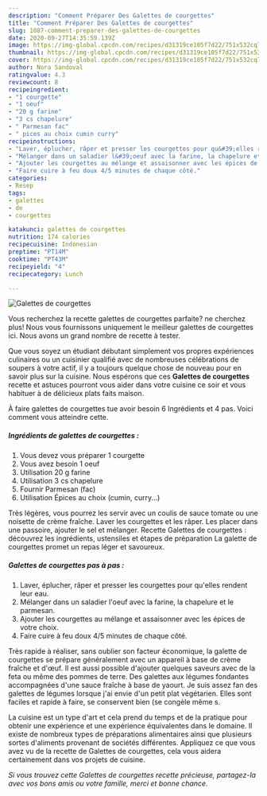 ```yaml
---
description: "Comment Préparer Des Galettes de courgettes"
title: "Comment Préparer Des Galettes de courgettes"
slug: 1087-comment-preparer-des-galettes-de-courgettes
date: 2020-09-27T14:35:59.139Z
image: https://img-global.cpcdn.com/recipes/d31319ce105f7d22/751x532cq70/galettes-de-courgettes-photo-principale-de-la-recette.jpg
thumbnail: https://img-global.cpcdn.com/recipes/d31319ce105f7d22/751x532cq70/galettes-de-courgettes-photo-principale-de-la-recette.jpg
cover: https://img-global.cpcdn.com/recipes/d31319ce105f7d22/751x532cq70/galettes-de-courgettes-photo-principale-de-la-recette.jpg
author: Nora Sandoval
ratingvalue: 4.3
reviewcount: 8
recipeingredient:
- "1 courgette"
- "1 oeuf"
- "20 g farine"
- "3 cs chapelure"
- " Parmesan fac"
- " pices au choix cumin curry"
recipeinstructions:
- "Laver, éplucher, râper et presser les courgettes pour qu&#39;elles rendent leur eau."
- "Mélanger dans un saladier l&#39;oeuf avec la farine, la chapelure et le parmesan."
- "Ajouter les courgettes au mélange et assaisonner avec les épices de votre choix."
- "Faire cuire à feu doux 4/5 minutes de chaque côté."
categories:
- Resep
tags:
- galettes
- de
- courgettes

katakunci: galettes de courgettes 
nutrition: 174 calories
recipecuisine: Indonesian
preptime: "PT14M"
cooktime: "PT43M"
recipeyield: "4"
recipecategory: Lunch

---
```



![Galettes de courgettes](https://img-global.cpcdn.com/recipes/d31319ce105f7d22/751x532cq70/galettes-de-courgettes-photo-principale-de-la-recette.jpg)

Vous recherchez la recette galettes de courgettes parfaite? ne cherchez plus! Nous vous fournissons uniquement le meilleur galettes de courgettes ici. Nous avons un grand nombre de recette à tester.

Que vous soyez un étudiant débutant simplement vos propres expériences culinaires ou un cuisinier qualifié avec de nombreuses célébrations de soupers à votre actif, il y a toujours quelque chose de nouveau pour en savoir plus sur la cuisine. Nous espérons que ces <strong> Galettes de courgettes </strong> recette et astuces pourront vous aider dans votre cuisine ce soir et vous habituer à de délicieux plats faits maison.

<!--inarticleads1-->

À faire galettes de courgettes tue avoir besoin 6 Ingrédients et 4 pas. Voici comment vous atteindre cette.

##### Ingrédients de galettes de courgettes :

1. Vous devez vous préparer 1 courgette
1. Vous avez besoin 1 oeuf
1. Utilisation 20 g farine
1. Utilisation 3 cs chapelure
1. Fournir  Parmesan (fac)
1. Utilisation  Épices au choix (cumin, curry...)


Très légères, vous pourrez les servir avec un coulis de sauce tomate ou une noisette de crème fraîche. Laver les courgettes et les râper. Les placer dans une passoire, ajouter le sel et mélanger. Recette Galettes de courgettes : découvrez les ingrédients, ustensiles et étapes de préparation La galette de courgettes promet un repas léger et savoureux. 

<!--inarticleads2-->

##### Galettes de courgettes pas à pas :

1. Laver, éplucher, râper et presser les courgettes pour qu&#39;elles rendent leur eau.
1. Mélanger dans un saladier l&#39;oeuf avec la farine, la chapelure et le parmesan.
1. Ajouter les courgettes au mélange et assaisonner avec les épices de votre choix.
1. Faire cuire à feu doux 4/5 minutes de chaque côté.


Très rapide à réaliser, sans oublier son facteur économique, la galette de courgettes se prépare généralement avec un appareil à base de crème fraîche et d&#39;œuf. Il est aussi possible d&#39;ajouter quelques saveurs avec de la feta ou même des pommes de terre. Des galettes aux légumes fondantes accompagnées d&#39;une sauce fraîche à base de yaourt. Je suis assez fan des galettes de légumes lorsque j&#39;ai envie d&#39;un petit plat végétarien. Elles sont faciles et rapide à faire, se conservent bien (se congèle même s. 

<!--inarticleads1-->

<p>
La cuisine est un type d'art et cela prend du temps et de la pratique pour obtenir une expérience et une expérience équivalentes dans le domaine. Il existe de nombreux types de préparations alimentaires ainsi que plusieurs sortes d'aliments provenant de sociétés différentes. Appliquez ce que vous avez vu de la recette de Galettes de courgettes, cela vous aidera certainement dans vos projets de cuisine.
</p>

<p>
<i>Si vous trouvez cette Galettes de courgettes recette précieuse, partagez-la avec vos bons amis ou votre famille, merci et bonne chance.</i>
</p>

